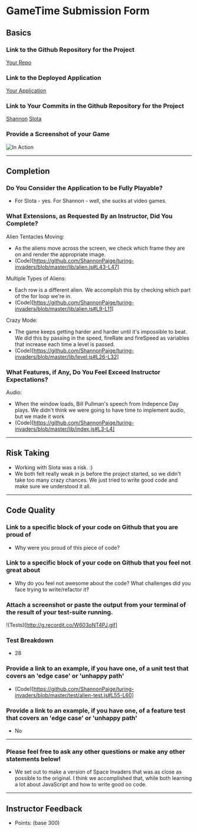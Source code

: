 # GameTime Submission Form

## Basics

### Link to the Github Repository for the Project
[Your Repo](https://github.com/ShannonPaige/turing-invaders)

### Link to the Deployed Application
[Your Application](http://shannonpaige.github.io/turing-invaders/)

### Link to Your Commits in the Github Repository for the Project
[Shannon](https://github.com/ShannonPaige/turing-invaders/commits?author=ShannonPaige)
[Slota](https://github.com/ShannonPaige/turing-invaders/commits?author=slotaj)

### Provide a Screenshot of your Game
![In Action](http://g.recordit.co/0wDW0O5E6S.gif)

---

## Completion

### Do You Consider the Application to be Fully Playable?
 - For Slota - yes. For Shannon - well, she sucks at video games.

### What Extensions, as Requested By an Instructor, Did You Complete?
Alien Tentacles Moving:
- As the aliens move across the screen, we check which frame they are on and render the appropriate image.
- (Code)[https://github.com/ShannonPaige/turing-invaders/blob/master/lib/alien.js#L43-L47]

Multiple Types of Aliens:
- Each row is a different alien. We accomplish this by checking which part of the for loop we're in.
- (Code)[https://github.com/ShannonPaige/turing-invaders/blob/master/lib/alien.js#L9-L11]

Crazy Mode:
- The game keeps getting harder and harder until it's impossible to beat.
We did this by passing in the speed, fireRate and fireSpeed as variables that increase
each time a level is passed.
- (Code)[https://github.com/ShannonPaige/turing-invaders/blob/master/lib/level.js#L26-L32]

### What Features, if Any, Do You Feel Exceed Instructor Expectations?
Audio:
 - When the window loads, Bill Pullman's speech from Indepence Day plays. We didn't think we were going
 to have time to implement audio, but we made it work
 - (Code)[https://github.com/ShannonPaige/turing-invaders/blob/master/lib/index.js#L3-L4]

----

## Risk Taking
- Working with Slota was a risk. :)
- We both felt really weak in js before the project started, so we didn't take too many crazy chances.
We just tried to write good code and make sure we understood it all.

----

## Code Quality

### Link to a specific block of your code on Github that you are proud of
- Why were you proud of this piece of code?

### Link to a specific block of your code on Github that you feel not great about
- Why do you feel not awesome about the code? What challenges did you face trying to write/refactor it?

### Attach a screenshot or paste the output from your terminal of the result of your test-suite running.
!(Tests)[http://g.recordit.co/W603oNT4PJ.gif]

### Test Breakdown
- 28

### Provide a link to an example, if you have one, of a unit test that covers an 'edge case' or 'unhappy path'
- (Code)[https://github.com/ShannonPaige/turing-invaders/blob/master/test/alien-test.js#L55-L60]

### Provide a link to an example, if you have one, of a feature test that covers an 'edge case' or 'unhappy path'
- No
-----

### Please feel free to ask any other questions or make any other statements below!
- We set out to make a version of Space Invaders that was as close as possible to the original. I think we
accomplished that, while both learning a lot about JavaScript and how to write good oo code.

-----

## Instructor Feedback

- Points: (base 300)
